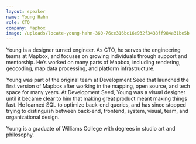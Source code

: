 ```yaml
---
layout: speaker
name: Young Hahn
role: CTO
company: Mapbox
image: /uploads/locate-young-hahn-360-76ce316bc16e932f3438ff984a31be5b.jpg
---
```


Young is a designer turned engineer. As CTO, he serves the engineering teams at Mapbox, and focuses on growing individuals through support and mentorship. He’s worked on many parts of Mapbox, including rendering, geocoding, map data processing, and platform infrastructure.

Young was part of the original team at Development Seed that launched the first version of Mapbox after working in the mapping, open source, and tech space for many years. At Development Seed, Young was a visual designer until it became clear to him that making great product meant making things fast. He learned SQL to optimize back-end queries, and has since stopped trying to distinguish between back-end, frontend, system, visual, team, and organizational design.

Young is a graduate of Williams College with degrees in studio art and philosophy.